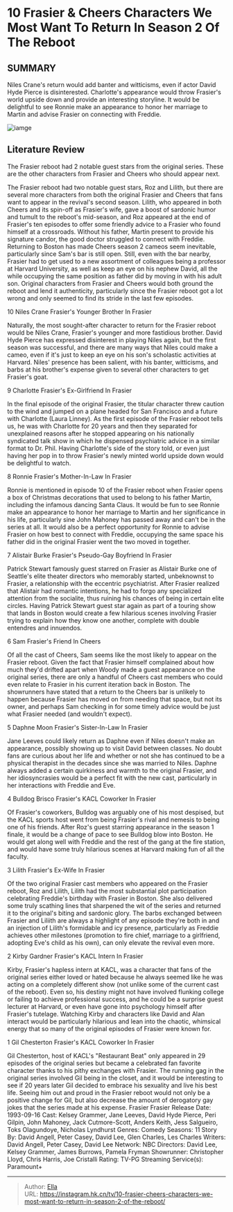# 10 Frasier &amp; Cheers Characters We Most Want To Return In Season 2 Of The Reboot


## SUMMARY 


 Niles Crane&#39;s return would add banter and witticisms, even if actor David Hyde Pierce is disinterested. 
 Charlotte&#39;s appearance would throw Frasier&#39;s world upside down and provide an interesting storyline. 
 It would be delightful to see Ronnie make an appearance to honor her marriage to Martin and advise Frasier on connecting with Freddie. 

![iamge](https://static1.srcdn.com/wordpress/wp-content/uploads/2023/12/frasier-cheers-characters-frasier-reboot-season-2.jpg)

## Literature Review
The Frasier reboot had 2 notable guest stars from the original series. These are the other characters from Frasier and Cheers who should appear next.




The Frasier reboot had two notable guest stars, Roz and Lilith, but there are several more characters from both the original Frasier and Cheers that fans want to appear in the revival&#39;s second season. Lilith, who appeared in both Cheers and its spin-off as Frasier&#39;s wife, gave a boost of sardonic humor and tumult to the reboot&#39;s mid-season, and Roz appeared at the end of Frasier&#39;s ten episodes to offer some friendly advice to a Frasier who found himself at a crossroads. Without his father, Martin present to provide his signature candor, the good doctor struggled to connect with Freddie.
Returning to Boston has made Cheers season 2 cameos seem inevitable, particularly since Sam&#39;s bar is still open. Still, even with the bar nearby, Frasier had to get used to a new assortment of colleagues being a professor at Harvard University, as well as keep an eye on his nephew David, all the while occupying the same position as father did by moving in with his adult son. Original characters from Frasier and Cheers would both ground the reboot and lend it authenticity, particularly since the Frasier reboot got a lot wrong and only seemed to find its stride in the last few episodes.









 








 10  Niles Crane 
Frasier&#39;s Younger Brother In Frasier


 







Naturally, the most sought-after character to return for the Frasier reboot would be Niles Crane, Frasier&#39;s younger and more fastidious brother. David Hyde Pierce has expressed disinterest in playing Niles again, but the first season was successful, and there are many ways that Niles could make a cameo, even if it&#39;s just to keep an eye on his son&#39;s scholastic activities at Harvard. Niles&#39; presence has been salient, with his banter, witticisms, and barbs at his brother&#39;s expense given to several other characters to get Frasier&#39;s goat.





 9  Charlotte 
Frasier&#39;s Ex-Girlfriend In Frasier
        

In the final episode of the original Frasier, the titular character threw caution to the wind and jumped on a plane headed for San Francisco and a future with Charlotte (Laura Linney). As the first episode of the Frasier reboot tells us, he was with Charlotte for 20 years and then they separated for unexplained reasons after he stopped appearing on his nationally syndicated talk show in which he dispensed psychiatric advice in a similar format to Dr. Phil. Having Charlotte&#39;s side of the story told, or even just having her pop in to throw Frasier&#39;s newly minted world upside down would be delightful to watch.





 8  Ronnie 
Frasier&#39;s Mother-In-Law In Frasier
        

Ronnie is mentioned in episode 10 of the Frasier reboot when Frasier opens a box of Christmas decorations that used to belong to his father Martin, including the infamous dancing Santa Claus. It would be fun to see Ronnie make an appearance to honor her marriage to Martin and her significance in his life, particularly sine John Mahoney has passed away and can&#39;t be in the series at all. It would also be a perfect opportunity for Ronnie to advise Frasier on how best to connect with Freddie, occupying the same space his father did in the original Frasier went the two moved in together.





 7  Alistair Burke 
Frasier&#39;s Pseudo-Gay Boyfriend In Frasier
        

Patrick Stewart famously guest starred on Frasier as Alistair Burke one of Seattle&#39;s elite theater directors who memorably started, unbeknownst to Frasier, a relationship with the eccentric psychiatrist. After Frasier realized that Alistair had romantic intentions, he had to forgo any specialized attention from the socialite, thus ruining his chances of being in certain elite circles. Having Patrick Stewart guest star again as part of a touring show that lands in Boston would create a few hilarious scenes involving Frasier trying to explain how they know one another, complete with double entendres and innuendos.





 6  Sam 
Frasier&#39;s Friend In Cheers
        

Of all the cast of Cheers, Sam seems like the most likely to appear on the Frasier reboot. Given the fact that Frasier himself complained about how much they&#39;d drifted apart when Woody made a guest appearance on the original series, there are only a handful of Cheers cast members who could even relate to Frasier in his current iteration back in Boston. The showrunners have stated that a return to the Cheers bar is unlikely to happen because Frasier has moved on from needing that space, but not its owner, and perhaps Sam checking in for some timely advice would be just what Frasier needed (and wouldn&#39;t expect).





 5  Daphne Moon 
Frasier&#39;s Sister-In-Law In Frasier


 







Jane Leeves could likely return as Daphne even if Niles doesn&#39;t make an appearance, possibly showing up to visit David between classes. No doubt fans are curious about her life and whether or not she has continued to be a physical therapist in the decades since she was married to Niles. Daphne always added a certain quirkiness and warmth to the original Frasier, and her idiosyncrasies would be a perfect fit with the new cast, particularly in her interactions with Freddie and Eve.





 4  Bulldog Brisco 
Frasier&#39;s KACL Coworker In Frasier
        

Of Frasier&#39;s coworkers, Bulldog was arguably one of his most despised, but the KACL sports host went from being Frasier&#39;s rival and nemesis to being one of his friends. After Roz&#39;s guest starring appearance in the season 1 finale, it would be a change of pace to see Bulldog blow into Boston. He would get along well with Freddie and the rest of the gang at the fire station, and would have some truly hilarious scenes at Harvard making fun of all the faculty.





 3  Lilith 
Frasier&#39;s Ex-Wife In Frasier


 







Of the two original Frasier cast members who appeared on the Frasier reboot, Roz and Lilith, Lilith had the most substantial plot participation celebrating Freddie&#39;s birthday with Frasier in Boston. She also delivered some truly scathing lines that sharpened the wit of the series and returned it to the original&#39;s biting and sardonic glory. The barbs exchanged between Frasier and Liliith are always a highlight of any episode they&#39;re both in and an injection of Lilith&#39;s formidable and icy presence, particularly as Freddie achieves other milestones (promotion to fire chief, marriage to a girlfriend, adopting Eve&#39;s child as his own), can only elevate the revival even more.





 2  Kirby Gardner 
Frasier&#39;s KACL Intern In Frasier
        

Kirby, Frasier&#39;s hapless intern at KACL, was a character that fans of the original series either loved or hated because he always seemed like he was acting on a completely different show (not unlike some of the current cast of the reboot). Even so, his destiny might not have involved flunking college or failing to achieve professional success, and he could be a surprise guest lecturer at Harvard, or even have gone into psychology himself after Frasier&#39;s tutelage. Watching Kirby and characters like David and Alan interact would be particularly hilarious and lean into the chaotic, whimsical energy that so many of the original episodes of Frasier were known for.





 1  Gil Chesterton 
Frasier&#39;s KACL Coworker In Frasier
        

Gil Chesterton, host of KACL&#39;s &#34;Restaurant Beat&#34; only appeared in 29 episodes of the original series but became a celebrated fan favorite character thanks to his pithy exchanges with Frasier. The running gag in the original series involved Gil being in the closet, and it would be interesting to see if 20 years later Gil decided to embrace his sexuality and live his best life. Seeing him out and proud in the Frasier reboot would not only be a positive change for Gil, but also decrease the amount of derogatory gay jokes that the series made at his expense.
   Frasier            Frasier   Release Date:   1993-09-16    Cast:   Kelsey Grammer, Jane Leeves, David Hyde Pierce, Peri Gilpin, John Mahoney, Jack Cutmore-Scott, Anders Keith, Jess Salgueiro, Toks Olagundoye, Nicholas Lyndhurst    Genres:   Comedy    Seasons:   11    Story By:   David Angell, Peter Casey, David Lee, Glen Charles, Les Charles    Writers:    David Angell, Peter Casey, David Lee    Network:   NBC    Directors:   David Lee, Kelsey Grammer, James Burrows, Pamela Fryman    Showrunner:   Christopher Lloyd, Chris Harris, Joe Cristalli    Rating:   TV-PG    Streaming Service(s):   Paramount&#43;      

---

> Author: [Ella](https://instagram.hk.cn/)  
> URL: https://instagram.hk.cn/tv/10-frasier-cheers-characters-we-most-want-to-return-in-season-2-of-the-reboot/  

